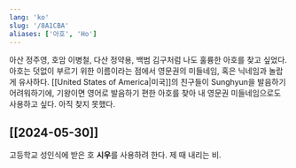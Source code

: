 ```yaml
---
lang: 'ko'
slug: '/8A1CBA'
aliases: ['아호', 'Ho']
---
```


아산 정주영, 호암 이병철, 다산 정약용, 백범 김구처럼 나도 훌륭한 아호를 찾고 싶었다.
아호는 덧없이 부르기 위한 이름이라는 점에서 영문권의 미들네임, 혹은 닉네임과 놀랍게 유사하다.
[[United States of America|미국]]의 친구들이 Sunghyun을 발음하기 어려워하기에, 기왕이면 영어로 발음하기 편한 아호를 찾아
내 영문권 미들네임으로도 사용하고 싶다.
아직 찾지 못했다.

## [[2024-05-30]]

고등학교 성인식에 받은 호 **시우**를 사용하려 한다. 제 때 내리는 비.
